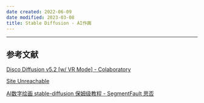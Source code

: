 ```yaml
---
date created: 2022-06-09
date modified: 2023-03-08
title: Stable Diffusion - AI作画
---
```


---

## 参考文献

[Disco Diffusion v5.2 [w/ VR Mode] - Colaboratory](https://colab.research.google.com/github/alembics/disco-diffusion/blob/main/Disco_Diffusion.ipynb)

[Site Unreachable](https://www.youtube.com/watch?v=SjDIhn_Gmc0)

[AI数字绘画 stable-diffusion 保姆级教程 - SegmentFault 思否](https://segmentfault.com/a/1190000042450560)

